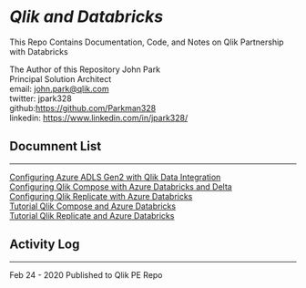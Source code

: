# ***Qlik and Databricks***

This Repo Contains Documentation, Code, and Notes on Qlik Partnership with Databricks

The Author of this Repository 
John Park  
Principal Solution Architect  
email: john.park@qlik.com  
twitter: jpark328  
github:https://github.com/Parkman328  
linkedin: https://www.linkedin.com/in/jpark328/

## Documnent List<br>
--------------

[Configuring Azure ADLS Gen2 with Qlik Data Integration](./Configuring%20Azure%20ADLSv2%20for%20Qlik%20Data%20Integration/readme.md)  
[Configuring Qlik Compose with Azure Databricks and Delta](./Configuring%20Qlik%20Compose%20with%20Azure%20Databricks%20and%20Delta/readme.md)  
[Configuring Qlik Replicate with Azure Databricks](./Configuring%20Qlik%20Replicate%20with%20Azure%20Databricks/readme.md)  
[Tutorial Qlik Compose and Azure Databricks](./Tutorial%20Qlik%20Compose%20and%20Azure%20Databricks/readme.md)  
[Tutorial Qlik Replicate and Azure Databricks](./Tutorial%20Qlik%20Replicate%20and%20Azure%20Databricks/readme.md)  
  
## Activity Log
--------------

Feb 24 - 2020 Published to Qlik PE Repo